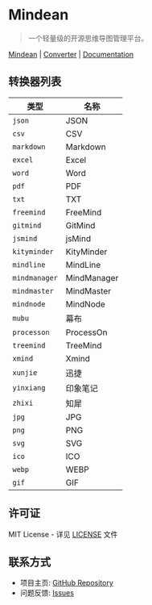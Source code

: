 # Mindean

> 一个轻量级的开源思维导图管理平台。

[Mindean](https://www.mindean.com) | [Converter](https://www.mindean.com/convert) | [Documentation](https://www.mindean.com/docs/)

## 转换器列表

| 类型 | 名称 | 
|------|------|
| `json` | JSON |
| `csv` | CSV |
| `markdown` |  Markdown |
| `excel` | Excel |
| `word` | Word |
| `pdf` | PDF |
| `txt` | TXT |
| `freemind` | FreeMind |
| `gitmind` | GitMind |
| `jsmind` | jsMind |
| `kityminder` | KityMinder‌ |
| `mindline` | MindLine |
| `mindmanager` | MindManager |
| `mindmaster` | MindMaster |
| `mindnode` | MindNode |
| `mubu` | 幕布 |
| `processon` | ProcessOn |
| `treemind` | TreeMind |
| `xmind` | Xmind |
| `xunjie` | 迅捷 |
| `yinxiang` | 印象笔记 |
| `zhixi` | 知犀 |
| `jpg` | JPG |
| `png` | PNG |
| `svg` | SVG |
| `ico` | ICO |
| `webp` | WEBP |
| `gif` | GIF |

## 许可证

MIT License - 详见 [LICENSE](LICENSE) 文件

## 联系方式

- 项目主页: [GitHub Repository](https://github.com/pury/mindean)
- 问题反馈: [Issues](https://github.com/pury/mindean/issues)
